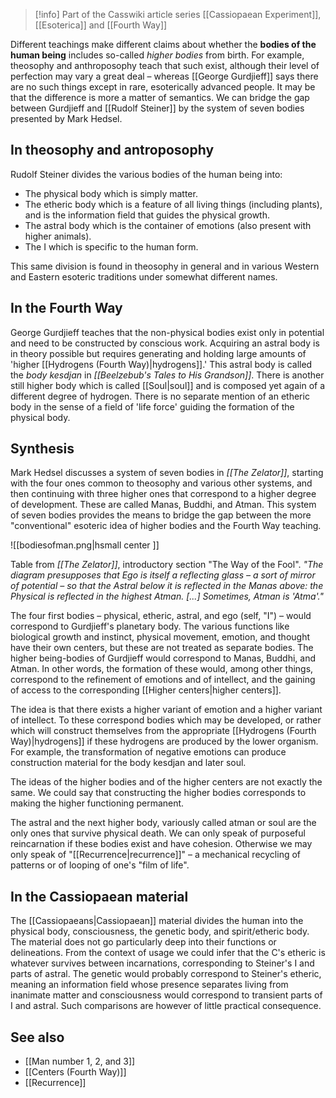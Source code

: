 
> [!info] Part of the Casswiki article series [[Cassiopaean Experiment]], [[Esoterica]] and [[Fourth Way]]

Different teachings make different claims about whether the **bodies of the human being** includes so-called _higher bodies_ from birth. For example, theosophy and anthroposophy teach that such exist, although their level of perfection may vary a great deal – whereas [[George Gurdjieff]] says there are no such things except in rare, esoterically advanced people. It may be that the difference is more a matter of semantics. We can bridge the gap between Gurdjieff and [[Rudolf Steiner]] by the system of seven bodies presented by Mark Hedsel.

In theosophy and antroposophy
-----------------------------

Rudolf Steiner divides the various bodies of the human being into:

*   The physical body which is simply matter.
*   The etheric body which is a feature of all living things (including plants), and is the information field that guides the physical growth.
*   The astral body which is the container of emotions (also present with higher animals).
*   The I which is specific to the human form.

This same division is found in theosophy in general and in various Western and Eastern esoteric traditions under somewhat different names.

In the Fourth Way
-----------------

George Gurdjieff teaches that the non-physical bodies exist only in potential and need to be constructed by conscious work. Acquiring an astral body is in theory possible but requires generating and holding large amounts of 'higher [[Hydrogens (Fourth Way)|hydrogens]].' This astral body is called the _body kesdjan_ in _[[Beelzebub's Tales to His Grandson]]_. There is another still higher body which is called [[Soul|soul]] and is composed yet again of a different degree of hydrogen. There is no separate mention of an etheric body in the sense of a field of 'life force' guiding the formation of the physical body.

Synthesis
---------

Mark Hedsel discusses a system of seven bodies in _[[The Zelator]]_, starting with the four ones common to theosophy and various other systems, and then continuing with three higher ones that correspond to a higher degree of development. These are called Manas, Buddhi, and Atman. This system of seven bodies provides the means to bridge the gap between the more "conventional" esoteric idea of higher bodies and the Fourth Way teaching.

![[bodiesofman.png|hsmall center ]] 


Table from _[[The Zelator]]_, introductory section "The Way of the Fool". _"The diagram presupposes that Ego is itself a reflecting glass – a sort of mirror of potential – so that the Astral below it is reflected in the Manas above: the Physical is reflected in the highest Atman. \[...\] Sometimes, Atman is 'Atma'."_

The four first bodies – physical, etheric, astral, and ego (self, "I") – would correspond to Gurdjieff's planetary body. The various functions like biological growth and instinct, physical movement, emotion, and thought have their own centers, but these are not treated as separate bodies. The higher being-bodies of Gurdjieff would correspond to Manas, Buddhi, and Atman. In other words, the formation of these would, among other things, correspond to the refinement of emotions and of intellect, and the gaining of access to the corresponding [[Higher centers|higher centers]].

The idea is that there exists a higher variant of emotion and a higher variant of intellect. To these correspond bodies which may be developed, or rather which will construct themselves from the appropriate [[Hydrogens (Fourth Way)|hydrogens]] if these hydrogens are produced by the lower organism. For example, the transformation of negative emotions can produce construction material for the body kesdjan and later soul.

The ideas of the higher bodies and of the higher centers are not exactly the same. We could say that constructing the higher bodies corresponds to making the higher functioning permanent.

The astral and the next higher body, variously called atman or soul are the only ones that survive physical death. We can only speak of purposeful reincarnation if these bodies exist and have cohesion. Otherwise we may only speak of "[[Recurrence|recurrence]]" – a mechanical recycling of patterns or of looping of one's "film of life".

In the Cassiopaean material
---------------------------

The [[Cassiopaeans|Cassiopaean]] material divides the human into the physical body, consciousness, the genetic body, and spirit/etheric body. The material does not go particularly deep into their functions or delineations. From the context of usage we could infer that the C's etheric is whatever survives between incarnations, corresponding to Steiner's I and parts of astral. The genetic would probably correspond to Steiner's etheric, meaning an information field whose presence separates living from inanimate matter and consciousness would correspond to transient parts of I and astral. Such comparisons are however of little practical consequence.

See also
--------

*   [[Man number 1, 2, and 3]]
*   [[Centers (Fourth Way)]]
*   [[Recurrence]]